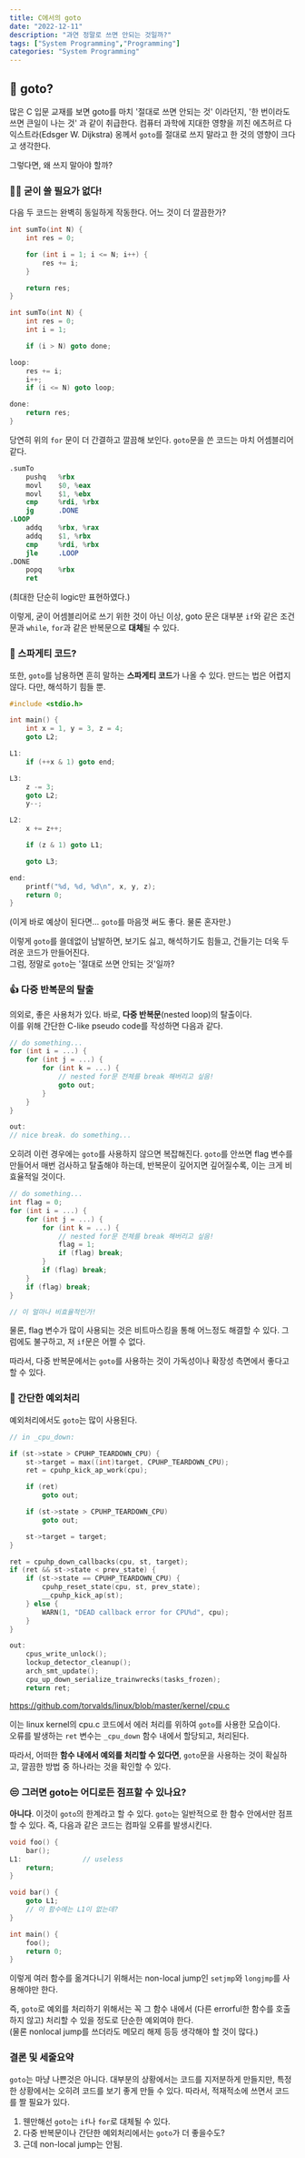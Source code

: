 ```yaml
---
title: C에서의 goto
date: "2022-12-11"
description: "과연 정말로 쓰면 안되는 것일까?"
tags: ["System Programming","Programming"]
categories: "System Programming"
---
```


## 🤔 goto?

많은 C 입문 교재를 보면 goto를 마치 '절대로 쓰면 안되는 것' 이라던지, '한 번이라도 쓰면 큰일이 나는 것' 과 같이 취급한다.
컴퓨터 과학에 지대한 영향을 끼친 에츠허르 다익스트라(Edsger W. Dijkstra) 옹께서 `goto`를 절대로 쓰지 말라고 한 것의 영향이
크다고 생각한다.

그렇다면, 왜 쓰지 말아야 할까?

### 🤦‍♂️ 굳이 쓸 필요가 없다!

다음 두 코드는 완벽히 동일하게 작동한다. 어느 것이 더 깔끔한가?

```c
int sumTo(int N) {
    int res = 0;

    for (int i = 1; i <= N; i++) {
        res += i;
    }

    return res;
}
```

```c
int sumTo(int N) {
    int res = 0;
    int i = 1;

    if (i > N) goto done;

loop:
    res += i;
    i++;
    if (i <= N) goto loop;

done:
    return res;
}
```

당연히 위의 `for` 문이 더 간결하고 깔끔해 보인다. `goto`문을 쓴 코드는 마치 어셈블리어 같다.

```nasm
.sumTo
    pushq   %rbx
    movl    $0, %eax
    movl    $1, %ebx
    cmp     %rdi, %rbx
    jg      .DONE
.LOOP
    addq    %rbx, %rax
    addq    $1, %rbx
    cmp     %rdi, %rbx
    jle     .LOOP
.DONE
    popq    %rbx
    ret
```

(최대한 단순히 logic만 표현하였다.)

이렇게, 굳이 어셈블리어로 쓰기 위한 것이 아닌 이상, goto 문은 대부분 `if`와 같은 조건문과 `while`, `for`과 같은 반복문으로 **대체**될 수 있다.

### 🤮 스파게티 코드?

또한, `goto`를 남용하면 흔히 말하는 **스파게티 코드**가 나올 수 있다. 만드는 법은 어렵지 않다. 다만, 해석하기 힘들 뿐.

```c
#include <stdio.h>

int main() {
    int x = 1, y = 3, z = 4;
    goto L2;

L1:
    if (++x & 1) goto end;

L3:
    z -= 3;
    goto L2;
    y--;

L2:
    x += z++;

    if (z & 1) goto L1;

    goto L3;

end:
    printf("%d, %d, %d\n", x, y, z);
    return 0;
}
```

(이게 바로 예상이 된다면... `goto`를 마음껏 써도 좋다. 물론 혼자만.)

이렇게 `goto`를 쓸데없이 남발하면, 보기도 싫고, 해석하기도 힘들고, 건들기는 더욱 두려운 코드가 만들어진다. \
그럼, 정말로 `goto`는 '절대로 쓰면 안되는 것'일까?

### 👍 다중 반복문의 탈출

의외로, 좋은 사용처가 있다. 바로, **다중 반복문**(nested loop)의 탈출이다. \
이를 위해 간단한 C-like pseudo code를 작성하면 다음과 같다.

```c
// do something...
for (int i = ...) {
    for (int j = ...) {
        for (int k = ...) {
            // nested for문 전체를 break 해버리고 싶음!
            goto out;
        }
    }
}

out:
// nice break. do something...
```

오히려 이런 경우에는 `goto`를 사용하지 않으면 복잡해진다. `goto`를 안쓰면 flag 변수를 만들어서 매번 검사하고 탈출해야 하는데,
반복문이 깊어지면 깊어질수록, 이는 크게 비효율적일 것이다.

```c
// do something...
int flag = 0;
for (int i = ...) {
    for (int j = ...) {
        for (int k = ...) {
            // nested for문 전체를 break 해버리고 싶음!
            flag = 1;
            if (flag) break;
        }
        if (flag) break;
    }
    if (flag) break;
}

// 이 얼마나 비효율적인가!
```

물론, flag 변수가 많이 사용되는 것은 비트마스킹을 통해 어느정도 해결할 수 있다. 그럼에도 불구하고, 저 `if`문은 어쩔 수 없다.

따라서, 다중 반복문에서는 `goto`를 사용하는 것이 가독성이나 확장성 측면에서 좋다고 할 수 있다.

### 🙂 간단한 예외처리

예외처리에서도 `goto`는 많이 사용된다.

```c
// in _cpu_down:

if (st->state > CPUHP_TEARDOWN_CPU) {
    st->target = max((int)target, CPUHP_TEARDOWN_CPU);
    ret = cpuhp_kick_ap_work(cpu);

    if (ret)
        goto out;

    if (st->state > CPUHP_TEARDOWN_CPU)
        goto out;

    st->target = target;
}

ret = cpuhp_down_callbacks(cpu, st, target);
if (ret && st->state < prev_state) {
    if (st->state == CPUHP_TEARDOWN_CPU) {
        cpuhp_reset_state(cpu, st, prev_state);
        __cpuhp_kick_ap(st);
    } else {
        WARN(1, "DEAD callback error for CPU%d", cpu);
    }
}

out:
    cpus_write_unlock();
    lockup_detector_cleanup();
    arch_smt_update();
    cpu_up_down_serialize_trainwrecks(tasks_frozen);
    return ret;
```

<https://github.com/torvalds/linux/blob/master/kernel/cpu.c>

이는 linux kernel의 cpu.c 코드에서 에러 처리를 위하여 `goto`를 사용한 모습이다. \
오류를 발생하는 `ret` 변수는 `_cpu_down` 함수 내에서 할당되고, 처리된다.

따라서, 어떠한 **함수 내에서 예외를 처리할 수 있다면**, `goto`문을 사용하는 것이 확실하고, 깔끔한 방법 중 하나라는 것을 확인할 수 있다.

### 😒 그러면 goto는 어디로든 점프할 수 있나요?

**아니다**. 이것이 `goto`의 한계라고 할 수 있다. `goto`는 일반적으로 한 함수 안에서만 점프할 수 있다. 즉, 다음과 같은 코드는 컴파일 오류를 발생시킨다.

```c
void foo() {
    bar();
L1:               // useless
    return;
}

void bar() {
    goto L1;
    // 이 함수에는 L1이 없는데?
}

int main() {
    foo();
    return 0;
}
```

이렇게 여러 함수를 옮겨다니기 위해서는 non-local jump인 `setjmp`와 `longjmp`를 사용해야만 한다.

즉, `goto`로 예외를 처리하기 위해서는 꼭 그 함수 내에서 (다른 errorful한 함수를 호출하지 않고) 처리할 수 있을 정도로 단순한 예외여야 한다. \
(물론 nonlocal jump를 쓰더라도 메모리 해제 등등 생각해야 할 것이 많다.)

### 결론 및 세줄요약

`goto`는 마냥 나쁜것은 아니다. 대부분의 상황에서는 코드를 지저분하게 만들지만, 특정한 상황에서는 오히려 코드를 보기 좋게 만들 수 있다.
따라서, 적재적소에 쓰면서 코드를 짤 필요가 있다.

1. 웬만해선 `goto`는 `if`나 `for`로 대체될 수 있다.
2. 다중 반복문이나 간단한 예외처리에서는 `goto`가 더 좋을수도?
3. 근데 non-local jump는 안됨.
